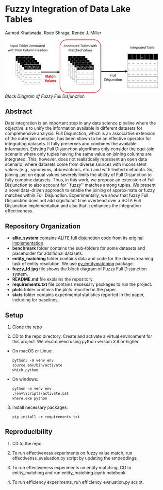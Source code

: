 # Fuzzy Integration of Data Lake Tables 

Aamod Khatiwada, Roee Shraga, Renée J. Miller

![Fuzzy full disjunction block diagram](fuzzy_fd.jpg)*Block Diagram of Fuzzy Full Disjunction*

## Abstract

Data integration is an important step in any data science pipeline where the objective is to unify the information available in different datasets for comprehensive analysis. Full Disjunction, which is an associative extension of the outer join operator, has been shown to be an effective operator for integrating datasets. It fully preserves and combines the available information. Existing Full Disjunction algorithms only consider the equi-join scenario where only tuples having the same value on joining columns are integrated. This, however, does not realistically represent an open data scenario, where datasets come from diverse sources with inconsistent values (e.g., synonyms, abbreviations, etc.) and with limited metadata. So, joining just on equal values severely limits the ability of Full Disjunction to fully combine datasets. Thus, in this work, we propose an extension of Full Disjunction to also account for ``fuzzy'' matches among tuples. We present a novel data-driven approach to enable the joining of approximate or fuzzy matches within Full Disjunction. Experimentally, we show that fuzzy Full Disjunction does not add significant time overhead over a SOTA Full Disjunction implementation and also that it enhances the integration effectiveness.

## Repository Organization

- **alite_system** contains ALITE full disjunction code from its [original implementation](https://github.com/northeastern-datalab/alite).
- **benchmark** folder contains the sub-folders for some datasets and placeholder for additional datasets.
- **entity_matching** folder contains data and code for the downstreaming task of entity resolution. We use [py_entitymatching](https://github.com/anhaidgroup/py_entitymatching) package.
- **fuzzy_fd.jpg** file shows the block diagram of Fuzzy Full Disjunction system.
- **README.md** file explains the repository.
- **requirements.txt** file contains necessary packages to run the project.
- **plots** folder contains the plots reported in the paper.
- **stats** folder contains experimental statistics reported in the paper, including for baselines.

## Setup

1. Clone the repo

2. CD to the repo directory. Create and activate a virtual environment for this project. We recommend using python version 3.8 or higher.  
  * On macOS or Linux:
      ```
      python3 -m venv env
      source env/bin/activate
      which python
      ```
  * On windows:
      ```
      python -m venv env
      .\env\Scripts\activate.bat
      where.exe python
      ```

3. Install necessary packages. 
   ```
   pip install -r requirements.txt
   ```

## Reproducibility

1. CD to the repo.

2. To run effectiveness experiments on fuzzy value match, run effectivenss_evaluation.py script by updating the embeddings.

2. To run effectiveness experiments on entity matching, CD to entity_matching and run entity_matching.ipynb notebook.

3. To run efficiency experiments, run efficiency_evaluation.py script.